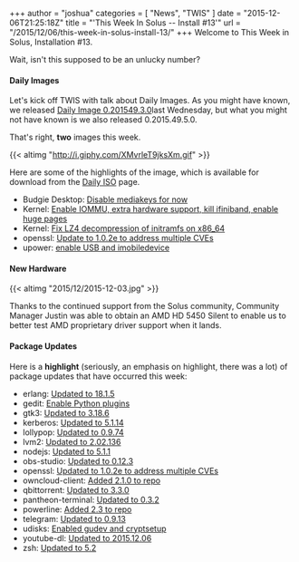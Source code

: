 +++
author = "joshua"
categories = [
"News",
"TWIS"
]
date =  "2015-12-06T21:25:18Z"
title = "'This Week In Solus -- Install #13'"
url = "/2015/12/06/this-week-in-solus-install-13/"
+++ 
Welcome to This Week in Solus, Installation #13. 

Wait, isn't this supposed to be an unlucky number?

#### Daily Images

Let's kick off TWIS with talk about Daily Images. As you might have known, we released [Daily Image 0.201549.3.0](https://solus-project.com/2015/12/02/daily-iso-0-201549-3-0-released/)last Wednesday, but what you might not have known is we also released 
0.2015.49.5.0.

That's right, **two** images this week.

{{< altimg "http://i.giphy.com/XMvrleT9jksXm.gif" >}}

Here are some of the highlights of the image, which is available for download from the [Daily ISO](https://solus-project.com/daily-iso/) page.

- Budgie Desktop: [Disable mediakeys for now](https://git.solus-project.com/packages/budgie-desktop/commit/?id=a24fee6)        
- Kernel: [Enable IOMMU, extra hardware support, kill ifiniband, enable huge pages](https://git.solus-project.com/packages/kernel/commit/?id=1f752c2)        
- Kernel: [Fix LZ4 decompression of initramfs on x86_64](https://git.solus-project.com/packages/kernel/commit/?id=45bcb8a)        
- openssl: [Update to 1.0.2e to address multiple CVEs](https://git.solus-project.com/packages/openssl/commit/?id=57be764)        
- upower: [enable USB and imobiledevice](https://git.solus-project.com/packages/upower/commit/?id=73f633b)

#### New Hardware

{{< altimg "2015/12/2015-12-03.jpg" >}}

Thanks to the continued support from the Solus community, Community Manager Justin was able to obtain an AMD HD 5450 Silent to enable us to better test AMD proprietary driver support when it lands.

#### Package Updates

Here is a **highlight** (seriously, an emphasis on highlight, there was a lot) of package updates that have occurred this week:

- erlang: [Updated to 18.1.5](https://git.solus-project.com/packages/erlang/commit/?id=4e054d15e46b3f3e9d4f0af8f77ef62350568f0e)        
- gedit: [Enable Python plugins](https://git.solus-project.com/packages/gedit/commit/?id=9034a4ab260f73c93e0ee77dd9d2a59dee5323ea)        
- gtk3: [Updated to 3.18.6](https://git.solus-project.com/packages/gtk3/commit/?id=61c89012f20810e8efd2a2e88fef5db94a766770)        
- kerberos: [Updated to 5.1.14](https://git.solus-project.com/packages/kerberos/commit/?id=ca73d4f37ecb4f35eab8ae1ae8a27fd634928b0c)        
- lollypop: [Updated to 0.9.74](https://git.solus-project.com/packages/lollypop/commit/?id=0e8a9497c950baa2a475f1c679861f59827b26fa)        
- lvm2: [Updated to 2.02.136](https://git.solus-project.com/packages/lvm2/commit/?id=169c08694450d6e9472668135ffbcdecb0cdb492)        
- nodejs: [Updated to 5.1.1](https://git.solus-project.com/packages/nodejs/commit/?id=bdbbc95a21705c5c50eff861d4505f678a8022fe)        
- obs-studio: [Updated to 0.12.3](https://git.solus-project.com/packages/obs-studio/commit/?id=ab5173d7075cd692f22daf24b588ec019deebde5)        
- openssl: [Updated to 1.0.2e to address multiple CVEs](https://git.solus-project.com/packages/openssl/commit/?id=57be7644f8ae2678c72d53d0c32877f21cdbbad0)        
- owncloud-client: [Added 2.1.0 to repo](https://git.solus-project.com/packages/owncloud-client/commit/?id=bb09941c05df09674e5c3f242ba16ae62ab01517)        
- qbittorrent: [Updated to 3.3.0](https://git.solus-project.com/packages/qbittorrent/commit/?id=9f36c1ed62f1a2ff49f3687cba436adbfe8331b7)        
- pantheon-terminal: [Updated to 0.3.2](https://git.solus-project.com/packages/pantheon-terminal/commit/?id=241443ae3019dceaa8c0671c61217d2491bff296)        
- powerline: [Added 2.3 to repo](https://git.solus-project.com/packages/powerline/commit/?id=3275136daddf61123293310010820f5e41bbe984)        
- telegram: [Updated to 0.9.13](https://git.solus-project.com/packages/telegram/commit/?id=5b45c02c9597d2ed52c8066bec878a25b8f726f6)        
- udisks: [Enabled gudev and cryptsetup](https://git.solus-project.com/packages/udisks/commit/?id=25272eaa0b24bee190e62338ed14e5241dce2818)        
- youtube-dl: [Updated to 2015.12.06](https://git.solus-project.com/packages/youtube-dl/commit/?id=5a3e5397f5f42215ea515e77cd4f8827fafa0d7e)        
- zsh: [Updated to 5.2](https://git.solus-project.com/packages/zsh/commit/?id=d8322c47495a4a7961a763c06bf411455b5fbc35)